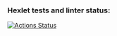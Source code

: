 ### Hexlet tests and linter status:
[![Actions Status](https://github.com/gu-rahl/java-project-61/actions/workflows/hexlet-check.yml/badge.svg)](https://github.com/gu-rahl/java-project-61/actions)